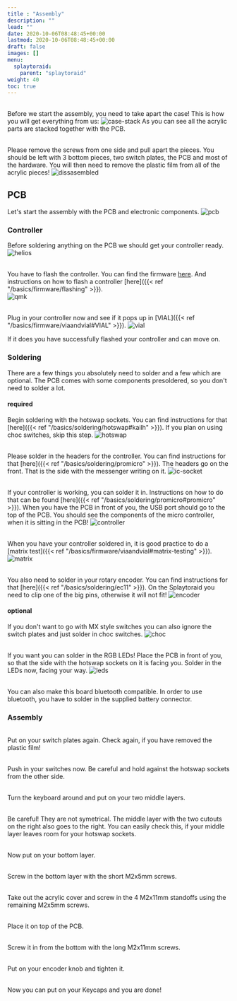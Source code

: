 ```yaml
---
title : "Assembly"
description: ""
lead: ""
date: 2020-10-06T08:48:45+00:00
lastmod: 2020-10-06T08:48:45+00:00
draft: false
images: []
menu:
  splaytoraid:
    parent: "splaytoraid"
weight: 40
toc: true
---
```


<br />Before we start the assembly, you need to take apart the case! This is how you will get everything from us:
![case-stack](case-stack.jpg)
As you can see all the acrylic parts are stacked together with the PCB.


<br />Please remove the screws from one side and pull apart the pieces. You should be left with 3 bottom pieces, two switch plates, the PCB and most of the hardware. You will then need to remove the plastic film from all of the acrylic pieces!
![dissasembled](dissasembled.jpg)

## PCB

Let's start the assembly with the PCB and electronic components.
![pcb](pcb.jpg)

### Controller

Before soldering anything on the PCB we should get your controller ready.
![helios](helios.jpg)

<br>You have to flash the controller. You can find the firmware <a href="https://files.keeb.supply/firmware/Splaytoraid/" >here<a>. And instructions on how to flash a controller [here]({{< ref "/basics/firmware/flashing" >}}).<br>
![qmk](qmk.jpg)

<br> Plug in your controller now and see if it pops up in [VIAL]({{< ref "/basics/firmware/viaandvial#VIAL" >}}).
![vial](vial.png)

If it does you have successfully flashed your controller and can move on.

### Soldering

There are a few things you absolutely need to solder and a few which are optional. The PCB comes with some components presoldered, so you don't need to solder a lot.

#### required

Begin soldering with the hotswap sockets. You can find instructions for that [here]({{< ref "/basics/soldering/hotswap#kailh" >}}). If you plan on using choc switches, skip this step.
![hotswap](hotswap.jpg)

<br>Please solder in the headers for the controller. You can find instructions for that [here]({{< ref "/basics/soldering/promicro" >}}). The headers go on the front. That is the side with the messenger writing on it.
![ic-socket](ic-socket.jpg)

<br />If your controller is working, you can solder it in. Instructions on how to do that can be found [here]({{< ref "/basics/soldering/promicro#promicro" >}}). When you have the PCB in front of you, the USB port should go to the top of the PCB. You should see the components of the micro controller, when it is sitting in the PCB!
![controller](controller.jpg)

<br />When you have your controller soldered in, it is good practice to do a [matrix test]({{< ref "/basics/firmware/viaandvial#matrix-testing" >}}).
![matrix](matrix.png)

<br />You also need to solder in your rotary encoder. You can find instructions for that [here]({{< ref "/basics/soldering/ec11" >}}). On the Splaytoraid you need to clip one of the big pins, otherwise it will not fit!
![encoder](encoder.jpg)

#### optional

If you don't want to go with MX style switches you can also ignore the switch plates and just solder in choc switches.
![choc](choc.jpg)

<br />If you want you can solder in the RGB LEDs! Place the PCB in front of you, so that the side with the hotswap sockets on it is facing you. Solder in the LEDs now, facing your way.
![leds](leds.jpg)

<br />You can also make this board bluetooth compatible. In order to use bluetooth, you have to solder in the supplied battery connector.
![]()

### Assembly

<br /> Put on your switch plates again. Check again, if you have removed the plastic film!
![]()

<br />Push in your switches now. Be careful and hold against the hotswap sockets from the other side.
![]()

<br />Turn the keyboard around and put on your two middle layers.
![]()

<br />Be careful! They are not symetrical. The middle layer with the two cutouts on the right also goes to the right. You can easily check this, if your middle layer leaves room for your hotswap sockets.
![]()

<br />Now put on your bottom layer.
![]()

<br />Screw in the bottom layer with the short M2x5mm screws.
![]()

<br />Take out the acrylic cover and screw in the 4 M2x11mm standoffs using the remaining M2x5mm screws.
![]()

<br />Place it on top of the PCB.
![]()

<br />Screw it in from the bottom with the long M2x11mm screws.
![]()

<br />Put on your encoder knob and tighten it.
![]()

<br />Now you can put on your Keycaps and you are done!
![]()
